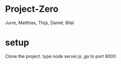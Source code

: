 # Project-Zero
Jurre, Matthias, Thijs,  Daniel, Bilal

# setup
Clone the project.
type node server.js ,go to port 8000

